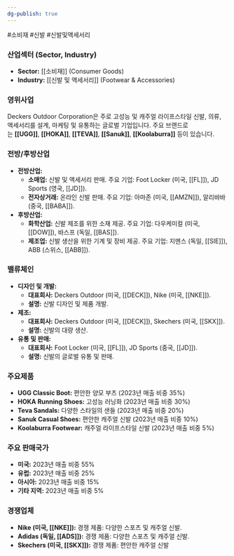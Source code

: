 ```yaml
---
dg-publish: true
---
```

#소비재 #신발 #신발및액세서리

### 산업섹터 (Sector, Industry)

- **Sector:** [[소비재]] (Consumer Goods)
- **Industry:** [[신발 및 액세서리]] (Footwear & Accessories)

### 영위사업

Deckers Outdoor Corporation은 주로 고성능 및 캐주얼 라이프스타일 신발, 의류, 액세서리를 설계, 마케팅 및 유통하는 글로벌 기업입니다. 주요 브랜드로는 **[[UGG]]**, **[[HOKA]]**, **[[TEVA]]**, **[[Sanuk]]**, **[[Koolaburra]]** 등이 있습니다.

### 전방/후방산업

- **전방산업:**
    - **소매업:** 신발 및 액세서리 판매. 주요 기업: Foot Locker (미국, [[FL]]), JD Sports (영국, [[JD]]).
    - **전자상거래:** 온라인 신발 판매. 주요 기업: 아마존 (미국, [[AMZN]]), 알리바바 (중국, [[BABA]]).
- **후방산업:**
    - **화학산업:** 신발 제조를 위한 소재 제공. 주요 기업: 다우케미컬 (미국, [[DOW]]), 바스프 (독일, [[BAS]]).
    - **제조업:** 신발 생산을 위한 기계 및 장비 제공. 주요 기업: 지멘스 (독일, [[SIE]]), ABB (스위스, [[ABB]]).

### 밸류체인

- **디자인 및 개발:**
    - **대표회사:** Deckers Outdoor (미국, [[DECK]]), Nike (미국, [[NKE]]).
    - **설명:** 신발 디자인 및 제품 개발.
- **제조:**
    - **대표회사:** Deckers Outdoor (미국, [[DECK]]), Skechers (미국, [[SKX]]).
    - **설명:** 신발의 대량 생산.
- **유통 및 판매:**
    - **대표회사:** Foot Locker (미국, [[FL]]), JD Sports (중국, [[JD]]).
    - **설명:** 신발의 글로벌 유통 및 판매.

### 주요제품

- **UGG Classic Boot:** 편안한 양모 부츠 (2023년 매출 비중 35%)
- **HOKA Running Shoes:** 고성능 러닝화 (2023년 매출 비중 30%)
- **Teva Sandals:** 다양한 스타일의 샌들 (2023년 매출 비중 20%)
- **Sanuk Casual Shoes:** 편안한 캐주얼 신발 (2023년 매출 비중 10%)
- **Koolaburra Footwear:** 캐주얼 라이프스타일 신발 (2023년 매출 비중 5%)

### 주요 판매국가

- **미국:** 2023년 매출 비중 55%
- **유럽:** 2023년 매출 비중 25%
- **아시아:** 2023년 매출 비중 15%
- **기타 지역:** 2023년 매출 비중 5%

### 경쟁업체

- **Nike (미국, [[NKE]]):** 경쟁 제품: 다양한 스포츠 및 캐주얼 신발.
- **Adidas (독일, [[ADS]]):** 경쟁 제품: 다양한 스포츠 및 캐주얼 신발.
- **Skechers (미국, [[SKX]]):** 경쟁 제품: 편안한 캐주얼 신발